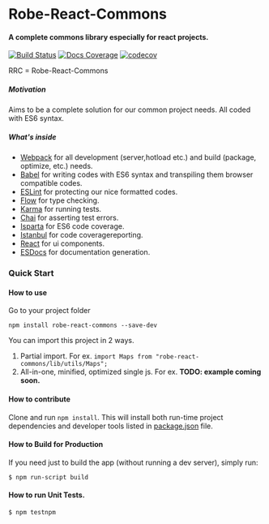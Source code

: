 # Robe-React-Commons

#### A complete commons library especially for react projects.  

[![Build Status](https://travis-ci.org/robeio/robe-react-commons.svg?branch=master)](https://travis-ci.org/robeio/robe-react-commons)
[![Docs Coverage](https://doc.esdoc.org/github.com/robeio/robe-react-commons/badge.svg)](https://doc.esdoc.org/github.com/robeio/robe-react-commons)
[![codecov](https://codecov.io/gh/robeio/robe-react-commons/branch/master/graph/badge.svg)](https://codecov.io/gh/robeio/robe-react-commons)


RRC = Robe-React-Commons

##### Motivation
Aims to be a complete solution for our common project needs. All coded with ES6 syntax.
##### What's inside
* [Webpack](https://webpack.github.io/) for all development (server,hotload etc.) and build (package, optimize, etc.) needs.
* [Babel](https://babeljs.io/flow) for writing codes with ES6 syntax and transpiling them browser compatible codes. 
* [ESLint](http://eslint.org/) for protecting our nice formatted codes.
* [Flow](http://flowtype.org/) for type checking.
* [Karma](https://karma-runner.github.io/0.13/index.html) for running tests.
* [Chai](http://chaijs.com/) for asserting test errors.
* [Isparta](https://github.com/douglasduteil/isparta) for ES6 code coverage.
* [Istanbul](https://github.com/gotwarlost/istanbul) for code coveragereporting.
* [React](https://facebook.github.io/react/) for ui components.
* [ESDocs](https://esdoc.org/) for documentation generation.

### Quick Start
#### How to use
Go to your project folder
```shell
npm install robe-react-commons --save-dev
```
You can import this project in 2 ways.
1. Partial import. For ex. `import Maps from "robe-react-commons/lib/utils/Maps";`
2. All-in-one, minified, optimized single js. For ex. **TODO: example coming soon.**

#### How to contribute
Clone and run `npm install`. This will install both run-time project dependencies and developer tools listed
in [package.json](./package.json) file.

#### How to Build for Production

If you need just to build the app (without running a dev server), simply run:

```shell
$ npm run-script build
```
 
####  How to run Unit Tests.

```shell
$ npm testnpm
```
